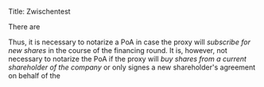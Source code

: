 Title: Zwischentest 


There are 

Thus, it is necessary to notarize a PoA in case the proxy will _subscribe for new shares_ in the course of the financing round. It is, however, not necessary to notarize the PoA if the proxy will _buy shares from a current shareholder of the company_ or only signes a new shareholder's agreement on behalf of the  